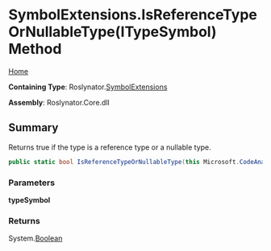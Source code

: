 # SymbolExtensions\.IsReferenceTypeOrNullableType\(ITypeSymbol\) Method

[Home](../../../README.md)

**Containing Type**: Roslynator\.[SymbolExtensions](../README.md)

**Assembly**: Roslynator\.Core\.dll

## Summary

Returns true if the type is a reference type or a nullable type\.

```csharp
public static bool IsReferenceTypeOrNullableType(this Microsoft.CodeAnalysis.ITypeSymbol typeSymbol)
```

### Parameters

**typeSymbol**

### Returns

System\.[Boolean](https://docs.microsoft.com/en-us/dotnet/api/system.boolean)

